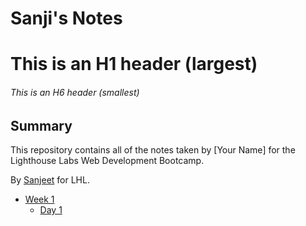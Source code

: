 # Sanji's Notes
# This is an H1 header (largest)
###### This is an H6 header (smallest)

## Summary 

This repository contains all of the notes taken by [Your Name] for the Lighthouse Labs Web Development Bootcamp.

By [Sanjeet](https://github.com/kansd1401) for LHL.

* [Week 1](/Week_1)
  * [Day 1](/Week_1/Day_1)
